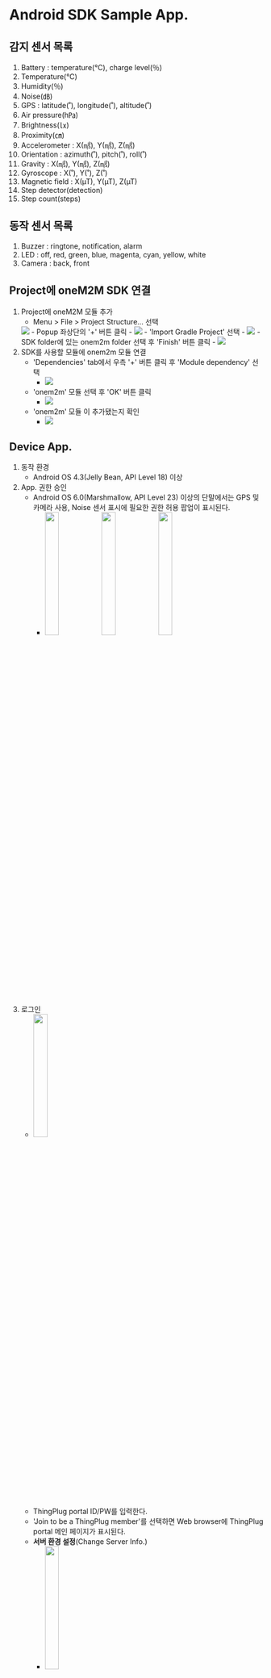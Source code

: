 Android SDK Sample App.
===

감지 센서 목록
---
1. Battery : temperature(℃), charge level(％)
2. Temperature(℃)
3. Humidity(％)
4. Noise(㏈)
5. GPS : latitude(˚), longitude(˚), altitude(˚)
6. Air pressure(h㎩)
7. Brightness(㏓)
8. Proximity(㎝)
9. Accelerometer : X(㎨), Y(㎨), Z(㎨)
10. Orientation : azimuth(˚), pitch(˚), roll(˚)
11. Gravity : X(㎨), Y(㎨), Z(㎨)
12. Gyroscope : X(˚), Y(˚), Z(˚)
13. Magnetic field : X(µT), Y(µT), Z(µT)
14. Step detector(detection)
15. Step count(steps)

동작 센서 목록
---
1. Buzzer : ringtone, notification, alarm
2. LED : off, red, green, blue, magenta, cyan, yellow, white
3. Camera : back, front

Project에 oneM2M SDK 연결
---
1. Project에 oneM2M 모듈 추가
	- Menu > File > Project Structure... 선택<br />
	<img src="images/sample_app/oneM2M_import.png" />
	- Popup 좌상단의 '+' 버튼 클릭
		- <img src="images/sample_app/oneM2M_import1.png">
	- 'Import Gradle Project' 선택
		- <img src="images/sample_app/oneM2M_import2.png">
	- SDK folder에 있는 onem2m folder 선택 후 'Finish' 버튼 클릭
		- <img src="images/sample_app/oneM2M_import3.png">
2. SDK를 사용할 모듈에 onem2m 모듈 연결
	- 'Dependencies' tab에서 우측 '+' 버튼 클릭 후 'Module dependency' 선택
		- <img src="images/sample_app/oneM2M_import4.png">
	- 'onem2m' 모듈 선택 후 'OK' 버튼 클릭
		- <img src="images/sample_app/oneM2M_import5.png">
	- 'onem2m' 모듈 이 추가됐는지 확인
		- <img src="images/sample_app/oneM2M_import6.png">

Device App.
---
1. 동작 환경
	- Android OS 4.3(Jelly Bean, API Level 18) 이상
2. App. 권한 승인
	- Android OS 6.0(Marshmallow, API Level 23) 이상의 단말에서는 GPS 및 카메라 사용, Noise 센서 표시에 필요한 권한 허용 팝업이 표시된다.
		- <img src="images/sample_app/permission1.png" width="25%"> <img src="images/sample_app/permission2.png" width="25%"> <img src="images/sample_app/permission3.png" width="25%">
3. 로그인
	- <img src="images/sample_app/login.png" width="25%">
    - ThingPlug portal ID/PW를 입력한다.
    - 'Join to be a ThingPlug member'를 선택하면 Web browser에 ThingPlug portal 메인 페이지가 표시된다.
	- __서버 환경 설정__(Change Server Info.)
		- <img src="images/sample_app/device_server_setting.png" width="25%">
    	- ThingPlug portal 정보
    		- Login : 로그인 API URL
    		- Register : 디바이스 등록 API URL
    	- ThingPlug server 정보
    		- URL : ThingPlug server URL
    		- AppEUI : CSE 생성 접두어
    		- Use TLS : TLS 사용 여부
    		- TLV/TDV : 센서 데이터 포맷
    	- LOAD DEFAULT : 기본 설정값 불러오기
4. 약관 동의
	- <img src="images/sample_app/terms.png" width="25%">
	- AGREE : 위치 정보 사용 동의
5. Google account 선택
	- <img src="images/sample_app/device_google_account.png" width="25%">
    - Camera 촬영 이미지를 업로드할 Google account를 선택한다.
6. 로컬 센서 목록
	- <img src="images/sample_app/local_sensor_list.png" width="25%">
	- 동작 단말에서 지원하는 센서 목록만 표시된다.
	- 센서 켜기(ENABLED)/끄기(DISABLED) 기능 : 센서 정보 전송 및 Service App.에서 원격 조작 가능 상태 설정
	- 센서 활성화(ACTIVATED)/비활성화(DEACTIVATED) 상태 표시 : Service App.에서 센서 활성화 조작 상태 표시
	- 센서 선택 시 상태 상세 화면으로 이동한다.
7. 센서 상태 상세
	- <img src="images/sample_app/sensor_detail.png" width="25%">
    - 센서 상태값을 그래프로 표시한다.
8. 환경 설정
	- <img src="images/sample_app/device_setting.png" width="25%">
    - 센서 감지 간격(Sensor read interval, msec) : 센서에서 값을 읽어오는 간격
    - 센서 정보 전송 간격(Transfer interval, msec) : 센서 정보를 서버에 전송하는 간격
    - 센서 목록 갱신 간격(List update interval) : 센서 목록 화면을 갱신하는 간격
    - 센서 상태 그래프 갱신 간격(Graph update interval) : 센서 상태 상세 화면의 그래프를 갱신하는 간격
    - LOGOUT : ThingPlug portal/server에서 로그아웃

Servie App.
---
1. 동작 환경
	- Android OS 4.3(Jelly Bean, API Level 18) 이상
2. 로그인
	- <img src="images/sample_app/login.png" width="25%">
    - ThingPlug portal ID/PW를 입력한다.
    - 'Join to be a ThingPlug member'를 선택하면 Web browser에 ThingPlug portal 메인 페이지가 표시된다.
	- __서버 환경 설정__(Change Server Info.)
		- <img src="images/sample_app/service_server_setting.png" width="25%">
    	- ThingPlug portal 정보
    		- Login : 로그인 API URL
    		- Search : 디바이스 목록 조회 API URL
    	- ThingPlug server 정보
    		- URL : ThingPlug server URL
    		- AppEUI : CSE 생성 접두어
    		- Use TLS : TLS 사용 여부
    		- TLV/TDV : 센서 데이터 포맷
    	- LOAD DEFAULT : 기본 설정값 불러오기
3. 디바이스 선택
	- <img src="images/sample_app/device_list.png" width="25%">
	- ThingPlug portal에 등록된 디바이스 목록을 표시한다.
4. Google account 선택
	- <img src="images/sample_app/service_google_account.png" width="25%">
    - Device App.에서 Camera로 촬영한 이미지를 다운로드할 Google account를 선택한다.
5. 원격 센서 목록
	- <img src="images/sample_app/remote_sensor_list.png" width="25%">
	- 전체 센서 목록이 나열되며, Device App.에서 미지원 하거나 꺼진(DISABLED) 센서의 경우 비활성화 된 상태로 표시된다.
	- 센서 활성화(ACTIVATED)/비활성화(DEACTIVATED) 기능 : Device App.의 센서 활성화 상태 설정
	- 센서 선택 시 상태 상세 화면으로 이동한다.
6. 센서 상태 상세
	- <img src="images/sample_app/sensor_detail.png" width="25%">
    - 센서 상태값을 그래프로 표시한다.
7. 환경 설정
	- <img src="images/sample_app/service_setting.png" width="25%">
    - 센서 정보 조회 간격(Transfer interval, msec) : 센서 정보를 서버에서 조회하는 간격
    - 센서 목록 갱신 간격(List update interval) : 센서 목록 화면을 갱신하는 간격
    - 센서 상태 그래프 갱신 간격(Graph update interval) : 센서 상태 상세 화면의 그래프를 갱신하는 간격
    - LOGOUT : ThingPlug portal/server에서 로그아웃
